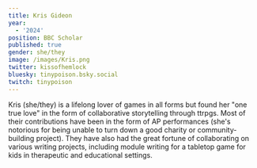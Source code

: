 ```yaml
---
title: Kris Gideon
year:
  - '2024'
position: BBC Scholar
published: true
gender: she/they
image: /images/Kris.png
twitter: kissofhemlock
bluesky: tinypoison.bsky.social
twitch: tinypoison
---
```


Kris (she/they) is a lifelong lover of games in all forms but found her "one true love" in the form of collaborative storytelling through ttrpgs. Most of their contributions have been in the form of AP performances (she's notorious for being unable to turn down a good charity or community-building project). They have also had the great fortune of collaborating on various writing projects, including module writing for a tabletop game for kids in therapeutic and educational settings.

